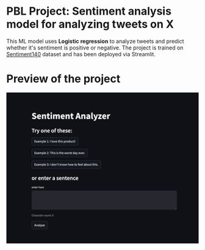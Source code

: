 # PBL Project: Sentiment analysis model for analyzing tweets on X
<p> This ML model uses <strong>Logistic regression</strong> to analyze tweets and predict whether it's sentiment is positive or negative. 
The project is trained on <a href = "https://www.kaggle.com/datasets/kazanova/sentiment140">Sentiment140</a> dataset and has been deployed via Streamlit.</p>


# Preview of the project
![Preview](images/Preview.png)
